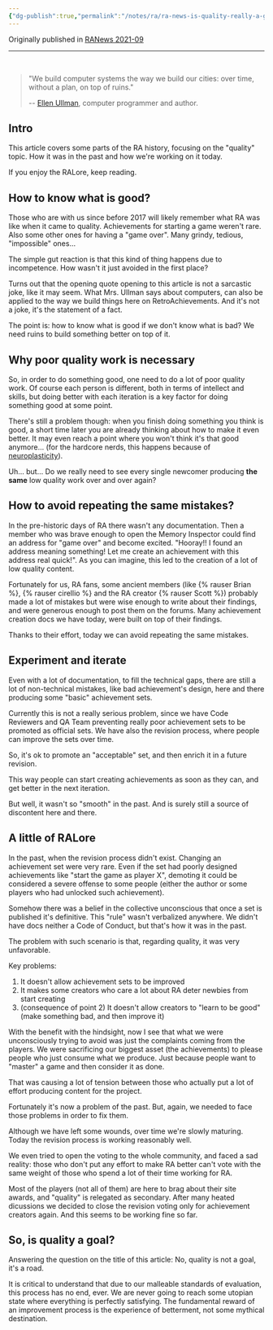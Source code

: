 ```yaml
---
{"dg-publish":true,"permalink":"/notes/ra/ra-news-is-quality-really-a-goal/","title":"Is Quality Really a Goal?"}
---
```



Originally published in [RANews 2021-09](https://news.retroachievements.org/issues/2021-09/editorial.html)

---

<br>

> "We build computer systems the way we build our cities: over time, without a plan, on top of ruins."
>
> -- [Ellen Ullman](https://en.wikipedia.org/wiki/Ellen_Ullman), computer programmer and author.

## Intro

This article covers some parts of the RA history, focusing on the "quality" topic. How it was in the past and how we're working on it today.

If you enjoy the RALore, keep reading.


## How to know what is good?

Those who are with us since before 2017 will likely remember what RA was like when it came to quality. Achievements for starting a game weren't rare. Also some other ones for having a "game over". Many grindy, tedious, "impossible" ones...

The simple gut reaction is that this kind of thing happens due to incompetence. How wasn't it just avoided in the first place?

Turns out that the opening quote opening to this article is not a sarcastic joke, like it may seem. What Mrs. Ullman says about computers, can also be applied to the way we build things here on RetroAchievements. And it's not a joke, it's the statement of a fact.

The point is: how to know what is good if we don't know what is bad? We need ruins to build something better on top of it.


## Why poor quality work is necessary

So, in order to do something good, one need to do a lot of poor quality work. Of course each person is different, both in terms of intellect and skills, but doing better with each iteration is a key factor for doing something good at some point.

There's still a problem though: when you finish doing something you think is good, a short time later you are already thinking about how to make it even better. It may even reach a point where you won't think it's that good anymore... (for the hardcore nerds, this happens because of [neuroplasticity](https://en.wikipedia.org/wiki/Neuroplasticity)).

Uh... but... Do we really need to see every single newcomer producing **the same** low quality work over and over again?


## How to avoid repeating the same mistakes?

In the pre-historic days of RA there wasn't any documentation. Then a member who was brave enough to open the Memory Inspector could find an address for "game over" and become excited. "Hooray!! I found an address meaning something! Let me create an achievement with this address real quick!". As you can imagine, this led to the creation of a lot of low quality content. 

Fortunately for us, RA fans, some ancient members (like {\% rauser Brian \%}, {\% rauser cirellio \%} and the RA creator {\% rauser Scott \%}) probably made a lot of mistakes but were wise enough to write about their findings, and were generous enough to post them on the forums. Many achievement creation docs we have today, were built on top of their findings.

Thanks to their effort, today we can avoid repeating the same mistakes.


## Experiment and iterate

Even with a lot of documentation, to fill the technical gaps, there are still a lot of non-technical mistakes, like bad achievement's design, here and there producing some "basic" achievement sets.

Currently this is not a really serious problem, since we have Code Reviewers and QA Team preventing really poor achievement sets to be promoted as official sets. We have also the revision process, where people can improve the sets over time.

So, it's ok to promote an "acceptable" set, and then enrich it in a future revision.

This way people can start creating achievements as soon as they can, and get better in the next iteration.

But well, it wasn't so "smooth" in the past. And is surely still a source of discontent here and there.


## A little of RALore

In the past, when the revision process didn't exist. Changing an achievement set were very rare. Even if the set had poorly designed achievements like "start the game as player X", demoting it could be considered a severe offense to some people (either the author or some players who had unlocked such achievement).

Somehow there was a belief in the collective unconscious that once a set is published it's definitive. This "rule" wasn't verbalized anywhere. We didn't have docs neither a Code of Conduct, but that's how it was in the past.

The problem with such scenario is that, regarding quality, it was very unfavorable.

Key problems:

1. It doesn't allow achievement sets to be improved
2. It makes some creators who care a lot about RA deter newbies from start creating
3. (consequence of point 2) It doesn't allow creators to "learn to be good" (make something bad, and then improve it)

With the benefit with the hindsight, now I see that what we were unconsciously trying to avoid was just the complaints coming from the players. We were sacrificing our biggest asset (the achievements) to please people who just consume what we produce. Just because people want to "master" a game and then consider it as done.

That was causing a lot of tension between those who actually put a lot of effort producing content for the project.

Fortunately it's now a problem of the past. But, again, we needed to face those problems in order to fix them.

Although we have left some wounds, over time we're slowly maturing. Today the revision process is working reasonably well.

We even tried to open the voting to the whole community, and faced a sad reality: those who don't put any effort to make RA better can't vote with the same weight of those who spend a lot of their time working for RA.

Most of the players (not all of them) are here to brag about their site awards, and "quality" is relegated as secondary. After many heated dicussions we decided to close the revision voting only for achievement creators again. And this seems to be working fine so far.


## So, is quality a goal?

Answering the question on the title of this article: No, quality is not a goal, it's a road.

It is critical to understand that due to our malleable standards of evaluation, this process has no end, ever. We are never going to reach some utopian state where everything is perfectly satisfying. The fundamental reward of an improvement process is the experience of betterment, not some mythical destination.

